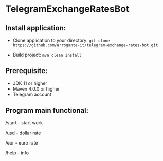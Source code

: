 # TelegramExchangeRatesBot
 
## Install application:
- Clone application to your directory:
`git clone https://github.com/arrogante-it/telegram-exchange-rates-bot.git`

- Build project: `mvn clean install`

## Prerequisite:
- JDK 11 or higher
- Maven 4.0.0 or higher
- Telegram account

## Program main functional:
/start - start work

/usd - dollar rate

/eur - euro rate

/help - info

